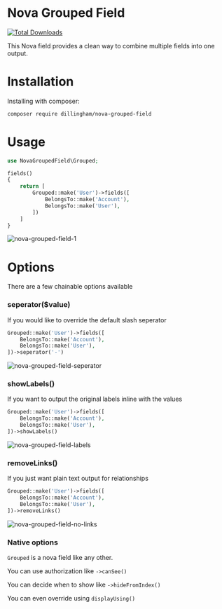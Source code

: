 # Nova Grouped Field

[![Total Downloads](https://img.shields.io/packagist/dt/dillingham/nova-grouped-field.svg?style=flat-square)](https://packagist.org/packages/dillingham/nova-grouped-field)

This Nova field provides a clean way to combine multiple fields into one output.

# Installation

Installing with composer:

```bash
composer require dillingham/nova-grouped-field
```

# Usage

```php
use NovaGroupedField\Grouped;
```
```php
fields()
{
    return [
        Grouped::make('User')->fields([
            BelongsTo::make('Account'),
            BelongsTo::make('User'),
        ])
    ]
}
```
![nova-grouped-field-1](https://user-images.githubusercontent.com/29180903/48378053-9c387600-e69d-11e8-9faa-dece657fa1ba.png)

# Options

There are a few chainable options available

### seperator($value)

If you would like to override the default slash seperator

```php
Grouped::make('User')->fields([
    BelongsTo::make('Account'),
    BelongsTo::make('User'),
])->seperator('-')
```
![nova-grouped-field-seperator](https://user-images.githubusercontent.com/29180903/48378215-2a146100-e69e-11e8-90c8-269cf42b1b65.png)

### showLabels()

If you want to output the original labels inline with the values

```php
Grouped::make('User')->fields([
    BelongsTo::make('Account'),
    BelongsTo::make('User'),
])->showLabels()
```
![nova-grouped-field-labels](https://user-images.githubusercontent.com/29180903/48378354-5cbe5980-e69e-11e8-8e10-28187f473c5b.png)

### removeLinks()

If you just want plain text output for relationships

```php
Grouped::make('User')->fields([
    BelongsTo::make('Account'),
    BelongsTo::make('User'),
])->removeLinks()
```
![nova-grouped-field-no-links](https://user-images.githubusercontent.com/29180903/48378417-7fe90900-e69e-11e8-8b8a-5e0a5ac2a431.png)

### Native options

`Grouped` is a nova field like any other.

You can use authorization like `->canSee()`

You can decide when to show like `->hideFromIndex()`

You can even override using `displayUsing()`

